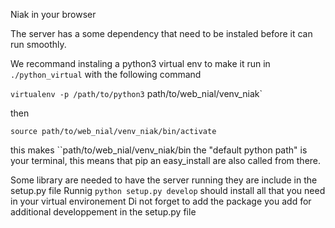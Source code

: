 Niak in your browser

The server has a some dependency that need to be instaled before it can run smoothly.

We recommand instaling a python3 virtual env to make it run in `./python_virtual` with the following command

```virtualenv -p /path/to/python3``` path/to/web_nial/venv_niak`

then

```source path/to/web_nial/venv_niak/bin/activate```

this makes ``path/to/web_nial/venv_niak/bin the "default python path" is your terminal, this means that pip an easy_install are also called from there.

Some library are needed to have the server running they are include in the setup.py file
Runnig `python setup.py develop` should install all that you need in your virtual environement
Di not forget to add the package you add for additional developpement in the setup.py file 


